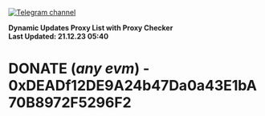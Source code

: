 [![Telegram channel](https://img.shields.io/endpoint?url=https://runkit.io/damiankrawczyk/telegram-badge/branches/master?url=https://t.me/n4z4v0d)](https://t.me/n4z4v0d) 

**Dynamic Updates Proxy List with Proxy Checker**  
**Last Updated: 21.12.23 05:40**

# DONATE (_any evm_) - 0xDEADf12DE9A24b47Da0a43E1bA70B8972F5296F2
